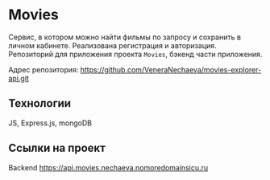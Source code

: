 # Movies
Cервис, в котором можно найти фильмы по запросу и сохранить в личном кабинете. Реализована регистрация и авторизация.
Репозиторий для приложения проекта `Movies`, бэкенд части приложения. 

Адрес репозитория: https://github.com/VeneraNechaeva/movies-explorer-api.git

## Технологии
JS, Express.js, mongoDB

## Ссылки на проект

Backend https://api.movies.nechaeva.nomoredomainsicu.ru
